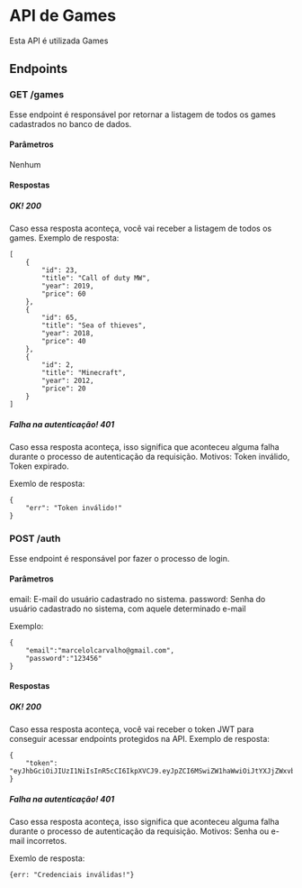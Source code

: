# API de Games

Esta API é utilizada Games

## Endpoints
### GET /games
Esse endpoint é responsável por retornar a listagem de todos os games cadastrados no banco de dados.
#### Parâmetros
Nenhum
#### Respostas
##### OK! 200
Caso essa resposta aconteça, você vai receber a listagem de todos os games.
Exemplo de resposta:
````
[
	{
		"id": 23,
		"title": "Call of duty MW",
		"year": 2019,
		"price": 60
	},
	{
		"id": 65,
		"title": "Sea of thieves",
		"year": 2018,
		"price": 40
	},
	{
		"id": 2,
		"title": "Minecraft",
		"year": 2012,
		"price": 20
	}
]
````
##### Falha na autenticação! 401
Caso essa resposta aconteça, isso significa que aconteceu alguma falha durante o processo de autenticação da requisição. Motivos: Token inválido, Token expirado.
 
Exemlo de resposta:

````
{
	"err": "Token inválido!"
}
````

### POST /auth
Esse endpoint é responsável por fazer o processo de login.
#### Parâmetros
email: E-mail do usuário cadastrado no sistema.
password: Senha do usuário cadastrado no sistema, com aquele determinado e-mail

Exemplo:
````
{
	"email":"marcelolcarvalho@gmail.com",
	"password":"123456"
}
````

#### Respostas
##### OK! 200
Caso essa resposta aconteça, você vai receber o token JWT para conseguir acessar endpoints protegidos na API.
Exemplo de resposta:
````
{
	"token": "eyJhbGciOiJIUzI1NiIsInR5cCI6IkpXVCJ9.eyJpZCI6MSwiZW1haWwiOiJtYXJjZWxvbGNhcnZhbGhvQGdtYWlsLmNvbSIsImlhdCI6MTY2NzY4NDA4MSwiZXhwIjoxNjY3ODU2ODgxfQ.vfqFpFDfKSQQKG7gohAdB_we6vFzrz0glAUwIw2fhWs"
}
````
##### Falha na autenticação! 401
Caso essa resposta aconteça, isso significa que aconteceu alguma falha durante o processo de autenticação da requisição. Motivos: Senha ou e-mail incorretos.
 
Exemlo de resposta:

````
{err: "Credenciais inválidas!"}
````